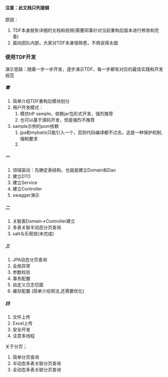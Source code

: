 #### 注意：此文档只列提纲
原因：
1. TDF本身就有详细的文档和视频(需要同事针对当前重构后版本进行修改和完善)
1. 面向团队内部，大家对TDF本身很熟悉，不用说得太细

### 使用TDF开发
演示思路：随着一步一步开发，逐步演示TDF，每一步都有对应的最佳实践和开发规范

##### 零
1. 简单介绍TDF重构后模块划分
1. 用户开发模式：
    1. 模仿tdf sample，依赖jar包形式开发，强烈推荐
    1. 也可以基于源码开发，但是强烈不推荐
1. sample示例的pom依赖
    1. jpa和mybatis只能引入一个，否则代码编译都不过去，这是一种保护机制,强制要求
    1. 
##### 一
1. 领域驱动：先确定表结构，也就是建立Domain和Dao
1. 建立DTO
1. 建立Service
1. 建立Controller
1. swagger演示

##### 二
1. 关联表Domain->Controller建立
1. 多表关联半动态分页查询
1. salt与乐观锁(未完成)

##### 三
1. JPA动态分页查询
1. 全局异常
1. 参数校验
1. 事务配置
1. 自定义日志切面
1. 缓存配置 (简单介绍用法,还需要优化)

##### 四
1. 文件上传
1. Excel上传
1. 安全开发
1. 注意多线程


关于分页；
1. 简单分页查询
1. 半动态多表关联分页查询
1. 全动态多表关联分页查询

